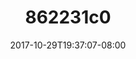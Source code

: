 ---
title: 862231c0
date: 2017-10-29T19:37:07-08:00
draft: false
location: Olympic Peninsula, WA
img_url: https://d17enza3bfujl8.cloudfront.net/862231c0.jpg
original_fn: ""
tags:
- Olympic Peninsula, WA
- on the road

---